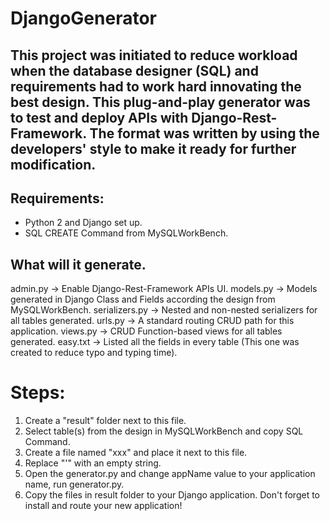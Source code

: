 # DjangoGenerator
## This project was initiated to reduce workload when the database designer (SQL) and requirements had to work hard innovating the best design. This plug-and-play generator was to test and deploy APIs with Django-Rest-Framework. The format was written by using the developers' style to make it ready for further modification.

## Requirements:
* Python 2 and Django set up.
* SQL CREATE Command from MySQLWorkBench.

## What will it generate.
admin.py -> Enable Django-Rest-Framework APIs UI.
models.py -> Models generated in Django Class and Fields according the design from MySQLWorkBench.
serializers.py -> Nested and non-nested serializers for all tables generated.
urls.py -> A standard routing CRUD path for this application.
views.py -> CRUD Function-based views for all tables generated.
easy.txt -> Listed all the fields in every table (This one was created to reduce typo and typing time).

# Steps:
1. Create a "result" folder next to this file.
2. Select table(s) from the design in MySQLWorkBench and copy SQL Command.
3. Create a file named "xxx" and place it next to this file.
4. Replace "'" with an empty string.
5. Open the generator.py and change appName value to your application name, run generator.py.
6. Copy the files in result folder to your Django application. Don't forget to install and route your new application!
